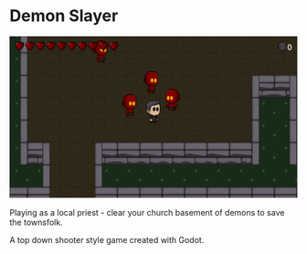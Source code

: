 # Demon Slayer

![Demon Slayer](README/screenshot.png)

Playing as a local priest - clear your church basement of demons to save the townsfolk.

A top down shooter style game created with Godot.

